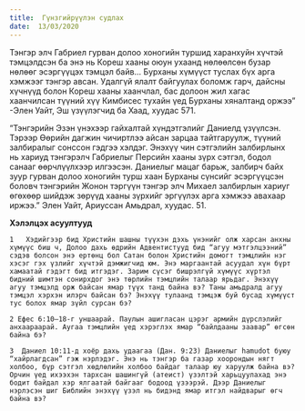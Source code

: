 ```yaml
---
title:  Гүнзгийрүүлэн судлах
date:  13/03/2020
---
```


Тэнгэр элч Габриел гурван долоо хоногийн туршид харанхуйн хүчтэй тэмцэлдсэн ба энэ нь Кореш хааны оюун ухаанд нөлөөлсөн бузар нөлөөг эсэргүүцэх тэмцэл байв... Бурханы хүмүүст туслах бүх арга хэмжээг тэнгэр авсан. Удалгүй ялалт байгуулах боломж гарч, дайсны хүчнүүд болон Кореш хааны хаанчлал, бас долоон жил хагас хаанчилсан түүний хүү Кимбисес тухайн үед Бурханы хяналтанд оржээ” -Элен Уайт, Эш үзүүлэгчид ба Хаад, хуудас 571.

“Тэнгэрийн Эзэн үнэхээр гайхалтай хүндэтгэлийг Даниелд үзүүлсэн. Тэрээр Өөрийн дагжин чичиртлээ айсан зарцаа тайтгаруулж, түүний залбиралыг сонссон гэдгээ хэлдэг. Энэхүү чин сэтгэлийн залбирлынх нь хариуд тэнгэрэлч Габриелыг Персийн хааны зүрх сэтгэл, бодол санааг өөрчлүүлхээр илгээсэн. Даниелыг мацаг барьж, залбирч байх зуур гурван долоо хоногийн турш хаан Бурханы сүнсийг эсэргүүцсэн боловч тэнгэрийн Жонон тэргүүн тэнгэр элч Михаел залбирлын хариуг өгөхөөр шийдэж зөрүүд хааны зүрхийг эргүүлэх арга хэмжээ авахаар иржээ.” Элен Уайт, Ариуссан Амьдрал, хуудас. 51.

**Хэлэлцэх асуултууд**

`1   Хэдийгээр бид Христийн шашны түүхэн дэхь үнэнийг олж харсан анхны хүмүүс биш ч, Долоо дахь өдрийн Адвентистууд бид “агуу мэтгэлцээний” сэдэв болсон энэ ертөнц бол Сатан болон Христийн домогт тэмцлийн нэг хэсэг гэх үзлийг хүчтэй дэмжигчид юм. Энэ маргаантай асуудал хүн бүрт хамаатай гэдэгт бид итгэдэг. Зарим сүсэг бишрэлгүй хүмүүс хүртэл бидний шимтэн сонирхдог энэ төрлийн тэмцлийн талаар ярьдаг. Энэхүү агуу тэмцэлд орж байсан ямар түүх танд байна вэ? Таны амьдралд агуу тэмцэл хэрхэн илэрч байсан бэ? Энэхүү тулаанд тэмцэж буй бусад хүмүүст тус болох ямар зүйл сурсан бэ?`

`2 Ефес 6:10–18-г уншаарай. Паулын ашигласан цэрэг армийн дүрслэлийг анхаараарай. Аугаа тэмцлийн үед хэрэглэх ямар “байлдааны заавар” өгсөн байна бэ?`

`3  Даниел 10:11-д хоёр дахь удаагаа (Дан. 9:23) Даниелыг hamudot буюу “хайрлагдсан” гэж нэрлэдэг. Энэ нь тэнгэр ба газар хоорондын нягт холбоо, бүр сэтгэл хөдлөлийн холбоо байдаг талаар юу харуулж байна вэ? Орчин үед ихээхэн тархсан шашингүй (атеист) үзэлтэй харьцуулахад энэ бодит байдал хэр ялгаатай байгааг бодоод үзээрэй. Дээр Даниелыг нэрлэсэн шиг Библийн энэхүү үзэл нь бидэнд ямар итгэл найдварыг өгч байна вэ?`